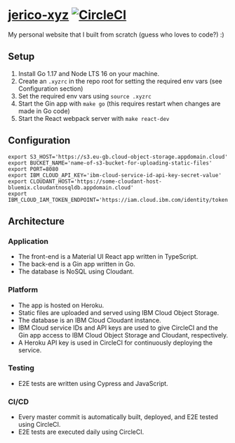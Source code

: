 # [jerico-xyz](https://jerico.xyz) [![CircleCI](https://circleci.com/gh/alcarasj/jerico-xyz.svg?style=svg)](https://app.circleci.com/pipelines/github/alcarasj/jerico-xyz)
My personal website that I built from scratch (guess who loves to code?) :)

## Setup
1. Install Go 1.17 and Node LTS 16 on your machine.
1. Create an `.xyzrc` in the repo root for setting the required env vars (see Configuration section)
1. Set the required env vars using `source .xyzrc` 
1. Start the Gin app with `make go` (this requires restart when changes are made in Go code)
1. Start the React webpack server with `make react-dev`

## Configuration
```
export S3_HOST='https://s3.eu-gb.cloud-object-storage.appdomain.cloud' 
export BUCKET_NAME='name-of-s3-bucket-for-uploading-static-files'
export PORT=8080
export IBM_CLOUD_API_KEY='ibm-cloud-service-id-api-key-secret-value'
export CLOUDANT_HOST='https://some-cloudant-host-bluemix.cloudantnosqldb.appdomain.cloud'
export IBM_CLOUD_IAM_TOKEN_ENDPOINT='https://iam.cloud.ibm.com/identity/token'
```

## Architecture
### Application
- The front-end is a Material UI React app written in TypeScript.
- The back-end is a Gin app written in Go.
- The database is NoSQL using Cloudant.  
### Platform
- The app is hosted on Heroku.
- Static files are uploaded and served using IBM Cloud Object Storage.
- The database is an IBM Cloud Cloudant instance.
- IBM Cloud service IDs and API keys are used to give CircleCI and the Gin app access to IBM Cloud Object Storage and Cloudant, respectively.
- A Heroku API key is used in CircleCI for continuously deploying the service.
### Testing
- E2E tests are written using Cypress and JavaScript.
### CI/CD
- Every master commit is automatically built, deployed, and E2E tested using CircleCI.
- E2E tests are executed daily using CircleCI.